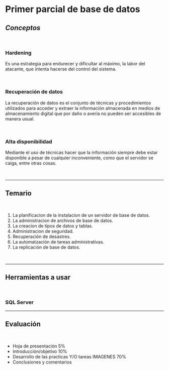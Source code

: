 # Primer parcial de base de datos

## ***Conceptos***

<br>

### **Hardening**
 
Es una estrategia para endurecer y dificultar al máximo, la labor del atacante, que intenta hacerse del control del sistema.

<br>

### **Recuperación de datos**

La recuperación de datos es el conjunto de técnicas y procedimientos utilizados para acceder y extraer la información almacenada en medios de almacenamiento digital que por daño o avería no pueden ser accesibles de manera usual.

<br>

### **Alta disponibilidad**

Mediante el uso de técnicas hacer que la información siempre debe estar disponible a pesar de cualquier inconveniente, como que el servidor se caiga, entre otras cosas.

<br>

---

## Temario

<br>

1. La planificacion de la instalacion de un servidor de base de datos.
2. La administracion de archivos de base de datos.
3. La creacion de tipos de datos y tablas.
4. Administracion de seguridad.
5. Recuperación de desastres.
6. La automatzación de tareas administrativas.
7. La replicación de base de datos.

<br>

---

## Herramientas a usar

<br>

### SQL Server


---

## Evaluación

<br>

* Hoja de presentación 5%
* Introducción/objetivo 10%
* Desarrollo de las practicas Y/O tareas IMAGENES 70%
* Conclusiones y comentarios

<br>


